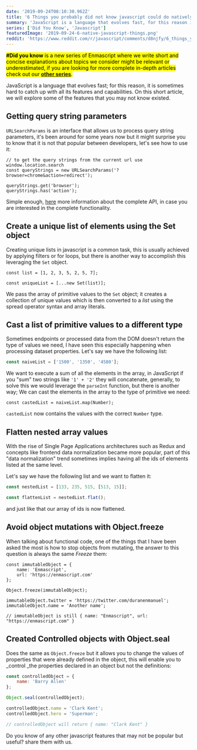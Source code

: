 ```yaml
---
date: '2019-09-24T08:10:30.962Z'
title: '6 Things you probably did not know javascript could do natively'
summary: 'JavaScript is a language that evolves fast, for this reason it is sometimes hard to catch up with all its features and capabilities. On this short article we will explore some of the features that you may not know existed.'
series: ['Did You Know', 'Javascript']
featuredImage: '2019-09-24-6-native-javascript-things.png'
reddit: 'https://www.reddit.com/r/javascript/comments/d8njfy/6_things_you_probably_did_not_know_javascript/'
---
```


<mark>**#Did you know** is a new series of Enmascript where we write short and concise explanations about topics we consider might be relevant or underestimated, if you are looking for more complete in-depth articles check out our **[other series](/series)**.</mark>

JavaScript is a language that evolves fast; for this reason, it is sometimes hard to catch up with all its features and capabilities. On this short article, we will explore some of the features that you may not know existed.

## Getting query string parameters

`URLSearchParams` is an interface that allows us to process query string parameters, it's been around for some years now but it might surprise you to know that it is not that popular between developers, let's see how to use it:

```javascript{2,4,5}
// to get the query strings from the current url use window.location.search
const queryStrings = new URLSearchParams('?browser=chrome&action=redirect');

queryStrings.get('browser');
queryStrings.has('action');
```

Simple enough, [here](https://developer.mozilla.org/en-US/docs/Web/API/URLSearchParams) more information about the complete API, in case you are interested in the complete functionality.

## Create a unique list of elements using the Set object

Creating unique lists in javascript is a common task, this is usually achieved by applying filters or for loops, but there is another way to accomplish this leveraging the `Set` object.

```javascript{3}
const list = [1, 2, 3, 5, 2, 5, 7];

const uniqueList = [...new Set(list)];
```

We pass the array of primitive values to the `Set` object; it creates a collection of unique values which is then converted to a _list_ using the spread operator syntax and array literals.

## Cast a list of primitive values to a different type

Sometimes endpoints or processed data from the DOM doesn't return the type of values we need, I have seen this especially happening when processing dataset properties. Let's say we have the following list:

```javascript
const naiveList = ['1500', '1350', '4580'];
```

We want to execute a sum of all the elements in the array, in JavaScript if you "sum" two strings like `'1' + '2'` they will concatenate, generally, to solve this we would leverage the `parseInt` function, but there is another way; We can cast the elements in the array to the type of primitive we need:

```
const castedList = naiveList.map(Number);
```

`castedList` now contains the values with the correct `Number` type.

## Flatten nested array values

With the rise of Single Page Applications architectures such as Redux and concepts like frontend data normalization became more popular, part of this "data normalization" trend sometimes implies having all the ids of elements listed at the same level.

Let's say we have the following list and we want to flatten it:

```javascript
const nestedList = [133, 235, 515, [513, 15]];

const flattenList = nestedList.flat();
```

and just like that our array of ids is now flattened.

## Avoid object mutations with Object.freeze

When talking about functional code, one of the things that I have been asked the most is how to stop objects from mutating, the answer to this question is always the same _Freeze_ them:

```javascript{6}
const immutableObject = {
    name: 'Enmascript',
    url: 'https://enmascript.com'
};

Object.freeze(immutableObject);

immutableObject.twitter = 'https://twitter.com/duranenmanuel';
immutableObject.name = 'Another name';

// immutableObject is still { name: "Enmascript", url: "https://enmascript.com" }
```

## Created Controlled objects with Object.seal

Does the same as `Object.freeze` but it allows you to change the values of properties that were already defined in the object, this will enable you to \_control \_the properties declared in an object but not the definitions:

```javascript
const controlledObject = {
    name: 'Barry Allen'
};

Object.seal(controlledObject);

controlledObject.name = 'Clark Kent';
controlledObject.hero = 'Superman';

// controlledObject will return { name: "Clark Kent" }
```

Do you know of any other javascript features that may not be popular but useful? share them with us.
